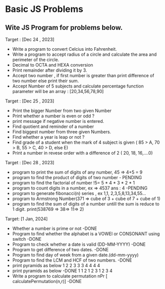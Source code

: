 # Basic JS Problems

## Wite JS Program for problems below.

Target : [Dec 24 , 2023]
- Write a program to convert Celcius into Fahrenheit.
- Write a program to accept radius of a circle and calculate the area and perimeter of the circle.
-  Decimal to OCTA and HEXA conversion
-  Print remainder after  dividing it by 3.
-  Accept two number , if first number is greater than print difference of two number else print their sum.
-  Accept Number of 5 subjects and calculate percentage
    function parameter will be an array : [20,34,56,78,90]

Target : [Dec 25 , 2023]
- Print the bigger Number from two given Number
- Print whether a number is even or odd ?
- print message if negative number is entered.
- Find quotient and reminder of a number
- Find biggest number from three given Numbers. 
- Find whether a year is leap or not ?  
- Find grade of a student when the mark of 4 subject is given ( 85 > A, 70 > B, 55 > C, 40 > D, else E) 
- Print a number in revese order with a difference of 2
  ( 20, 18, 16,....0)

Target : [Dec 28 , 2023]

- program to print the sum of digits of any number,  45 => 4+5 = 9
- program to find the product of digits of two number   - PENDING
- program to find the factorial of number !5= 5 * 4 * 3 * 2 * 1
- program to count digits in a number, ex => 4537  ans : 4   -PENDING
- program to generate fibonacci(n) series , ex  1,1, 2,3,5,8,13,34,55...
- program to Armstrong Number(371 => cube of 3 + cube of 7 + cube of 1)
- program to find the sum of digits of a number untill the sum is reduce to 1 digit. print(538769 => 38=> 11=> 2)

Target: [1 Jan, 2024]

- Whether a number is prime or not                                           -DONE
- Program to find whether the alphabet is a VOWEl or CONSONANT using switch  -DONE
- Program to check whether a date is valid (DD-MM-YYYY)                      -DONE
- Program to get difference of two dates.                                    -DONE
- Program to find day of week from a given date.(dd-mm-yyyy)                                                                 
- Program to find the LCM and HCF of two numbers.                             -DONE
-  print pyramids as below
   1
   2 2
   3 3 3
   4 4 4 4
- print pyramids as below                                                      -DONE
   1
   1 2
   1 2 3
   1 2 3 4
-  Write a program to calculate permutation nPr [ calculatePermutation(n,r)]  -DONE